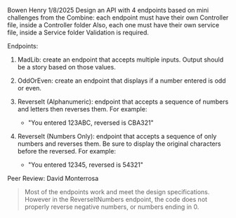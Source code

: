 Bowen Henry
1/8/2025
Design an API with 4 endpoints based on mini challenges from the Combine:
each endpoint must have their own Controller file, inside a Controller folder
Also, each one must have their own service file, inside a Service folder
Validation is required.

Endpoints:
1. MadLib: create an endpoint that accepts multiple inputs.  Output should be a story based on those values.

2. OddOrEven: create an endpoint that displays if a number entered is odd or even.

3. ReverseIt (Alphanumeric): endpoint that accepts a sequence of numbers and letters then reverses them.  For example:
     - "You entered 123ABC, reversed is CBA321"

4. ReverseIt (Numbers Only): endpoint that accepts a sequence of only numbers and reverses them.  Be sure to display the original characters before the reversed.  For example:
     - "You entered 12345, reversed is 54321"

Peer Review: David Monterrosa
> Most of the endpoints work and meet the design specifications. However in the ReverseItNumbers endpoint, the code does not properly reverse negative numbers, or numbers ending in 0.